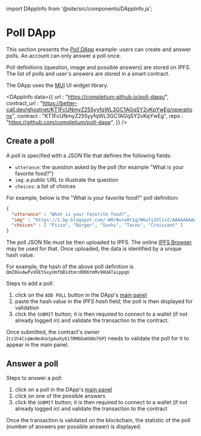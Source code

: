 import DAppInfo from '@site/src/components/DAppInfo.js';

# Poll DApp

This section presents the [*Poll DApp*](https://completium.github.io/poll-dapp/) example: users can create and answer polls. An account can only answer a poll once.

Poll definitions (question, image and possible answers) are stored on IPFS. The list of polls and user's answers are stored in a smart contract.

The DApp uses the [MUI](https://mui.com/) UI widget library.

<DAppInfo data={{
  url : "https://completium.github.io/poll-dapp/",
  contract_url : "https://better-call.dev/ghostnet/KT1FcUNmyZ255yyfqWL3GC1AGqSY2vKqYwEg/operations",
  contract : "KT1FcUNmyZ255yyfqWL3GC1AGqSY2vKqYwEg",
  repo : "https://github.com/completium/poll-dapp",
}} />


## Create a poll

A poll is specified with a JSON file that defines the following fields:
* `utterance`: the question asked by the poll (for example "What is your favorite food?")
* `img`: a *public* URL to illustrate the question
* `choices`: a list of choices

For example, below is the "What is your favorite food?" poll definition:
```json
{
  "utterance" : "What is your favorite food?",
  "img" : "https://1.bp.blogspot.com/-WOrNura8t1g/W6ufizUlixI/AAAAAAAAA38/X05agj6atWcxyyaRgOl07jMeaZnuF7JwgCLcBGAs/w1200-h630-p-k-no-nu/World-Food-Day.jpg",
  "choices" : [ "Pizza", "Burger", "Sushi", "Tacos", "Croissant" ]
}
```

The poll JSON file must be then uploaded to IPFS. The online [IPFS Browser](https://permanentupload.com/) may be used for that. Once uploaded, the data is identified by a unique hash value.

For example, the hash of the above poll definition is `QmZ8GxAwPvVDEtGxyUmfbB1dtmrdDR6tmMv9HUATaippqU`

Steps to add a poll:
1. click on the `ADD POLL` button in the DApp's [main panel](https://completium.github.io/poll-dapp)
2. paste the hash value in the *IPFS hash* field; the poll is then displayed for validation
3. click the `SUBMIT` button; it is then required to connect to a wallet (if not already logged in) and validate the transaction to the contract.

Once submitted, the contract's owner (`tz1h4CiqWxNe4UxSpkwXy617RM6DaK6NU76P`) needs to validate the poll for it to appear in the main panel.

## Answer a poll

Steps to answer a poll:
1. click on a poll in the DApp's [main panel](https://completium.github.io/poll-dapp)
2. click on one of the possible answers
3. click the `SUBMIT` button; it is then required to connect to a wallet (if not already logged in) and validate the transaction to the contract

Once the transaction is validated on the blockchain, the statistic of the poll (number of answers per possible answer) is displayed.


